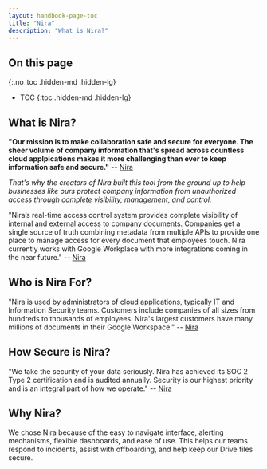 ```yaml
---
layout: handbook-page-toc
title: "Nira"
description: "What is Nira?"
---
```

<link rel="stylesheet" type="text/css" href="/stylesheets/biztech.css" />

## On this page
{:.no_toc .hidden-md .hidden-lg}

- TOC
{:toc .hidden-md .hidden-lg}

## What is Nira?

**"Our mission is to make collaboration safe and secure for everyone. The sheer volume of company information that's spread across countless cloud applpications makes it more challenging than ever to keep information safe and secure."** -- [Nira](https://nira.com/about/)

_That's why the creators of Nira built this tool from the ground up to help businesses like ours protect company information from unauthorized access through complete visibility, management, and control._


"Nira’s real-time access control system provides complete visibility of internal and external access to company documents. Companies get a single source of truth combining metadata from multiple APIs to provide one place to manage access for every document that employees touch. Nira currently works with Google Workplace with more integrations coming in the near future." -- [Nira](https://nira.com/about/)


## Who is Nira For?

"Nira is used by administrators of cloud applications, typically IT and Information Security teams. Customers include companies of all sizes from hundreds to thousands of employees. Nira's largest customers have many millions of documents in their Google Workspace." -- [Nira](https://nira.com/about/)


## How Secure is Nira?

"We take the security of your data seriously. Nira has achieved its SOC 2 Type 2 certification and is audited annually. Security is our highest priority and is an integral part of how we operate." -- [Nira](https://nira.com/about/)


## Why Nira?

We chose Nira because of the easy to navigate interface, alerting mechanisms, flexible dashboards, and ease of use. This helps our teams respond to incidents, assist with offboarding, and help keep our Drive files secure. 
